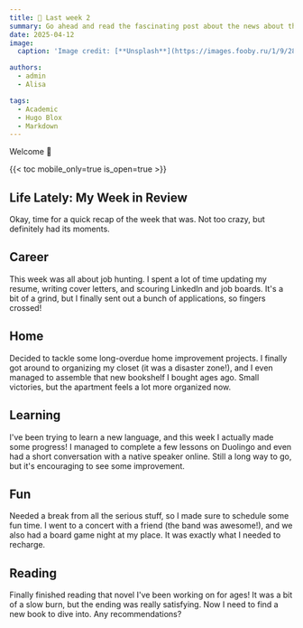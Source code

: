 ```yaml
---
title: 🎉 Last week 2
summary: Go ahead and read the fascinating post about the news about the past week.
date: 2025-04-12
image:
  caption: 'Image credit: [**Unsplash**](https://images.fooby.ru/1/9/28/413871)'

authors:
  - admin
  - Alisa

tags:
  - Academic
  - Hugo Blox
  - Markdown
---
```



Welcome 👋

{{< toc mobile_only=true is_open=true >}}

## Life Lately: My Week in Review

Okay, time for a quick recap of the week that was. Not too crazy, but definitely had its moments.

## Career

This week was all about job hunting. I spent a lot of time updating my resume, writing cover letters, and scouring LinkedIn and job boards. It's a bit of a grind, but I finally sent out a bunch of applications, so fingers crossed!

## Home

Decided to tackle some long-overdue home improvement projects. I finally got around to organizing my closet (it was a disaster zone!), and I even managed to assemble that new bookshelf I bought ages ago. Small victories, but the apartment feels a lot more organized now.

## Learning

I've been trying to learn a new language, and this week I actually made some progress! I managed to complete a few lessons on Duolingo and even had a short conversation with a native speaker online. Still a long way to go, but it's encouraging to see some improvement.

## Fun

Needed a break from all the serious stuff, so I made sure to schedule some fun time. I went to a concert with a friend (the band was awesome!), and we also had a board game night at my place. It was exactly what I needed to recharge.

## Reading

Finally finished reading that novel I've been working on for ages! It was a bit of a slow burn, but the ending was really satisfying. Now I need to find a new book to dive into. Any recommendations?

